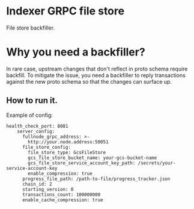 # Indexer GRPC file store

File store backfiller.

# Why you need a backfiller?

In rare case, upstream changes that don't reflect in proto schema require backfill.
To mitigate the issue, you need a backfiller to reply transactions against the new proto
schema so that the changes can surface up. 


## How to run it.

Example of config: 

```
health_check_port: 8081
    server_config:
      fullnode_grpc_address: >-
        http://your.node.address:50051
      file_store_config:
        file_store_type: GcsFileStore
        gcs_file_store_bucket_name: your-gcs-bucket-name
        gcs_file_store_service_account_key_path: /secrets/your-service-account-key
        enable_compression: true
      progress_file_path: /path-to-file/progress_tracker.json
      chain_id: 2
      starting_version: 0
      transactions_count: 100000000
      enable_cache_compression: true
```
